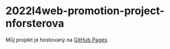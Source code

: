 # 2022l4web-promotion-project-nforsterova

Můj projekt je hostovaný na [GitHub Pages](https://pslib-cz.github.io/2022l4web-promotion-project-nforsterova)
